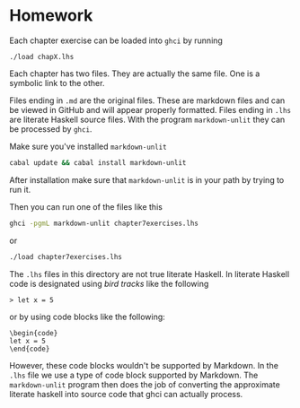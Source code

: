 Homework
============

Each chapter exercise can be loaded into `ghci` by running

```
./load chapX.lhs
```



Each chapter has two files. They are actually the same file. One is a symbolic link to the other. 

Files ending in `.md` are the original files. These are markdown files and can be viewed in GitHub and will appear properly formatted. Files ending in `.lhs` are literate Haskell source files. With the program `markdown-unlit` they can be processed by `ghci`.

Make sure you've installed `markdown-unlit`

```sh
cabal update && cabal install markdown-unlit
```

After installation make sure that `markdown-unlit` is in your path by trying to run it.

Then you can run one of the files like this

```sh
ghci -pgmL markdown-unlit chapter7exercises.lhs
```

or

```sh
./load chapter7exercises.lhs
```

The `.lhs` files in this directory are not true literate Haskell. In literate Haskell code is designated using *bird tracks* like the following

```
> let x = 5
```

or by using code blocks like the following:

```
\begin{code}
let x = 5
\end{code}
```

However, these code blocks wouldn't be supported by Markdown. In the `.lhs` file we use a type of code block supported by Markdown. The `markdown-unlit` program then does the job of converting the approximate literate haskell into source code that ghci can actually process. 
